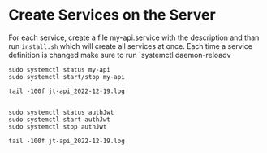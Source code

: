 # Create Services on the Server

For each service, create a file my-api.service with the description and than run `install.sh` 
which will create all services at once.
Each time a service definition is changed make sure to run `systemctl daemon-reloadv

    sudo systemctl status my-api
    sudo systemctl start/stop my-api
    
    tail -100f jt-api_2022-12-19.log
    
    
    sudo systemctl status authJwt
    sudo systemctl start authJwt
    sudo systemctl stop authJwt
    
    tail -100f jt-api_2022-12-19.log
    